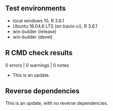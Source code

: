 ## Test environments

* local windows 10, R 3.6.1
* Ubuntu 16.04.6 LTS (on travis-ci), R 3.6.1
* win-builder (release)
* win-builder (devel)

## R CMD check results

0 errors | 0 warnings | 0 notes

* This is an update.

## Reverse dependencies

This is an update, with no reverse dependencies.
